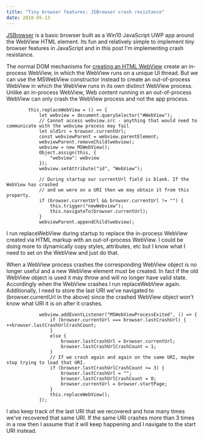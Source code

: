 ```yaml
---
title: "Tiny browser features: JSBrowser crash resistance"
date: 2018-05-13
---
```

<div xmlns="http://www.w3.org/1999/xhtml"><div><p><a href="https://github.com/david-risney/JSBrowser">JSBrowser</a> is a basic browser built as a Win10 JavaScript UWP app around the WebView HTML element. Its fun and relatively simple to
    implement tiny browser features in JavaScript and in this post I'm implementing crash resistance.
  </p><p>
    The normal DOM mechanisms for <a href="https://docs.microsoft.com/en-us/microsoft-edge/webview#remarks">creating an HTML WebView</a> create an in-process WebView, in which the WebView runs on a
    unique UI thread. But we can use the MSWebView constructor instead to create an out-of-process WebView in which the WebView runs in its own distinct WebView process. Unlike an in-process WebView,
    Web content running in an out-of-process WebView can only crash the WebView process and not the app process.
  </p><pre><code>        this.replaceWebView = () =&gt; {<br />            let webview = document.querySelector("#WebView");<br />            // Cannot access webview.src - anything that would need to communicate with the webview process may fail<br />            let oldSrc = browser.currentUrl;<br />            const webviewParent = webview.parentElement;<br />            webviewParent.removeChild(webview);<br />            webview = new MSWebView();<br />            Object.assign(this, {<br />                "webview": webview<br />            });<br />            webview.setAttribute("id", "WebView");<br /><br />            // During startup our currentUrl field is blank. If the WebView has crashed <br />            // and we were on a URI then we may obtain it from this property.<br />            if (browser.currentUrl &amp;&amp; browser.currentUrl != "") {<br />                this.trigger("newWebview");<br />                this.navigateTo(browser.currentUrl);<br />            }<br />            webviewParent.appendChild(webview);</code></pre><p>
    I run replaceWebView during startup to replace the in-process WebView created via HTML markup with an out-of-process WebView. I could be doing more to dynamically copy styles, attributes, etc but
    I know what I need to set on the WebView and just do that.
  </p><p>
    When a WebView process crashes the corresponding WebView object is no longer useful and a new WebView element must be created. In fact if the old WebView object is used it may throw and will no
    longer have valid state. Accordingly when the WebView crashes I run replaceWebView again. Additionally, I need to store the last URI we've navigated to (browser.currentUrl in the above) since the
    crashed WebView object won't know what URI it is on after it crashes.
  </p><pre><code>            webview.addEventListener("MSWebViewProcessExited", () =&gt; { <br />                if (browser.currentUrl === browser.lastCrashUrl) {                   ++browser.lastCrashUrlCrashCount; <br />                } <br />                else { <br />                    browser.lastCrashUrl = browser.currentUrl; <br />                    browser.lastCrashUrlCrashCount = 1; <br />                } <br />                // If we crash again and again on the same URI, maybe stop trying to load that URI. <br />                if (browser.lastCrashUrlCrashCount &gt;= 3) { <br />                    browser.lastCrashUrl = ""; <br />                    browser.lastCrashUrlCrashCount = 0; <br />                    browser.currentUrl = browser.startPage; <br />                } <br />                this.replaceWebView(); <br />            }); </code></pre><p>
    I also keep track of the last URI that we recovered and how many times we've recovered that same URI. If the same URI crashes more than 3 times in a row then I assume that it will keep happening
    and I navigate to the start URI instead.
  </p></div></div>
